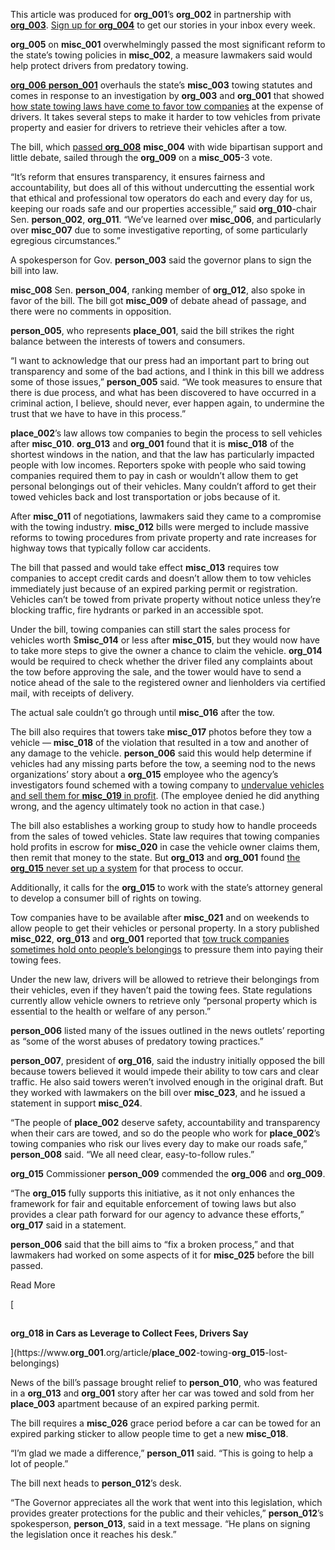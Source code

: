 This article was produced for **org_001**’s **org_002** in partnership with [**org_003**](https://ctmirror.org/). [Sign up for **org_004**](https://www.**org_001**.org/newsletters/**org_004**) to get our stories in your inbox every week.

**org_005** on **misc_001** overwhelmingly passed the most significant reform to the state’s towing policies in **misc_002**, a measure lawmakers said would help protect drivers from predatory towing.

[**org_006** **person_001**](https://www.cga.ct.gov/asp/cgabillstatus/cgabillstatus.asp?selBillType=Bill&which_year=2025&bill_num=7162) overhauls the state’s **misc_003** towing statutes and comes in response to an investigation by **org_003** and **org_001** that showed [how state towing laws have come to favor tow companies](https://www.**org_001**.org/article/**place_002**-**org_015**-tow-companies-car-sales) at the expense of drivers. It takes several steps to make it harder to tow vehicles from private property and easier for drivers to retrieve their vehicles after a tow.

The bill, which [passed **org_008**](https://ctmirror.org/2025/05/22/ct-towing-bill-passes-**org_006**/) **misc_004** with wide bipartisan support and little debate, sailed through the **org_009** on a **misc_005**-3 vote.

“It’s reform that ensures transparency, it ensures fairness and accountability, but does all of this without undercutting the essential work that ethical and professional tow operators do each and every day for us, keeping our roads safe and our properties accessible,” said **org_010**-chair Sen. **person_002**, **org_011**. “We’ve learned over **misc_006**, and particularly over **misc_007** due to some investigative reporting, of some particularly egregious circumstances.”

A spokesperson for Gov. **person_003** said the governor plans to sign the bill into law.

**misc_008** Sen. **person_004**, ranking member of **org_012**, also spoke in favor of the bill. The bill got **misc_009** of debate ahead of passage, and there were no comments in opposition.

**person_005**, who represents **place_001**, said the bill strikes the right balance between the interests of towers and consumers.

“I want to acknowledge that our press had an important part to bring out transparency and some of the bad actions, and I think in this bill we address some of those issues,” **person_005** said. “We took measures to ensure that there is due process, and what has been discovered to have occurred in a criminal action, I believe, should never, ever happen again, to undermine the trust that we have to have in this process.”

**place_002**’s law allows tow companies to begin the process to sell vehicles after **misc_010**. **org_013** and **org_001** found that it is **misc_018** of the shortest windows in the nation, and that the law has particularly impacted people with low incomes. Reporters spoke with people who said towing companies required them to pay in cash or wouldn’t allow them to get personal belongings out of their vehicles. Many couldn’t afford to get their towed vehicles back and lost transportation or jobs because of it.

After **misc_011** of negotiations, lawmakers said they came to a compromise with the towing industry. **misc_012** bills were merged to include massive reforms to towing procedures from private property and rate increases for highway tows that typically follow car accidents.

The bill that passed and would take effect **misc_013** requires tow companies to accept credit cards and doesn’t allow them to tow vehicles immediately just because of an expired parking permit or registration. Vehicles can’t be towed from private property without notice unless they’re blocking traffic, fire hydrants or parked in an accessible spot.

Under the bill, towing companies can still start the sales process for vehicles worth $**misc_014** or less after **misc_015**, but they would now have to take more steps to give the owner a chance to claim the vehicle. **org_014** would be required to check whether the driver filed any complaints about the tow before approving the sale, and the tower would have to send a notice ahead of the sale to the registered owner and lienholders via certified mail, with receipts of delivery.

The actual sale couldn’t go through until **misc_016** after the tow.

The bill also requires that towers take **misc_017** photos before they tow a vehicle — **misc_018** of the violation that resulted in a tow and another of any damage to the vehicle. **person_006** said this would help determine if vehicles had any missing parts before the tow, a seeming nod to the news organizations’ story about a **org_015** employee who the agency’s investigators found schemed with a towing company to [undervalue vehicles and sell them for **misc_019** in profit](https://www.**org_001**.org/article/**place_002**-**org_015**-employee-sells-towed-cars). (The employee denied he did anything wrong, and the agency ultimately took no action in that case.)

The bill also establishes a working group to study how to handle proceeds from the sales of towed vehicles. State law requires that towing companies hold profits in escrow for **misc_020** in case the vehicle owner claims them, then remit that money to the state. But **org_013** and **org_001** found [the **org_015** never set up a system](https://www.**org_001**.org/article/**place_002**-**org_015**-towing-law-enforcement) for that process to occur.

Additionally, it calls for the **org_015** to work with the state’s attorney general to develop a consumer bill of rights on towing.

Tow companies have to be available after **misc_021** and on weekends to allow people to get their vehicles or personal property. In a story published **misc_022**, **org_013** and **org_001** reported that [tow truck companies sometimes hold onto people’s belongings](https://www.**org_001**.org/article/**place_002**-towing-**org_015**-lost-belongings) to pressure them into paying their towing fees.

Under the new law, drivers will be allowed to retrieve their belongings from their vehicles, even if they haven’t paid the towing fees. State regulations currently allow vehicle owners to retrieve only “personal property which is essential to the health or welfare of any person.”

**person_006** listed many of the issues outlined in the news outlets’ reporting as “some of the worst abuses of predatory towing practices.”

**person_007**, president of **org_016**, said the industry initially opposed the bill because towers believed it would impede their ability to tow cars and clear traffic. He also said towers weren’t involved enough in the original draft. But they worked with lawmakers on the bill over **misc_023**, and he issued a statement in support **misc_024**.

“The people of **place_002** deserve safety, accountability and transparency when their cars are towed, and so do the people who work for **place_002**’s towing companies who risk our lives every day to make our roads safe,” **person_008** said. “We all need clear, easy-to-follow rules.”

**org_015** Commissioner **person_009** commended the **org_006** and **org_009**.

“The **org_015** fully supports this initiative, as it not only enhances the framework for fair and equitable enforcement of towing laws but also provides a clear path forward for our agency to advance these efforts,” **org_017** said in a statement.

**person_006** said that the bill aims to “fix a broken process,” and that lawmakers had worked on some aspects of it for **misc_025** before the bill passed.

Read More

[

![](data:image/svg+xml;charset=utf-8,%3Csvg%20xmlns%3D%27http%3A%2F%2Fwww.w3.org%2F2000%2Fsvg%27%20width%3D%271%27%20height%3D%271%27%20style%3D%27background%3Atransparent%27%2F%3E)

****org_018** in Cars as Leverage to Collect Fees, Drivers Say**

](https://www.**org_001**.org/article/**place_002**-towing-**org_015**-lost-belongings)

News of the bill’s passage brought relief to **person_010**, who was featured in a **org_013** and **org_001** story after her car was towed and sold from her **place_003** apartment because of an expired parking permit.

The bill requires a **misc_026** grace period before a car can be towed for an expired parking sticker to allow people time to get a new **misc_018**.

“I’m glad we made a difference,” **person_011** said. “This is going to help a lot of people.”

The bill next heads to **person_012**’s desk.

“The Governor appreciates all the work that went into this legislation, which provides greater protections for the public and their vehicles,” **person_012**’s spokesperson, **person_013**, said in a text message. “He plans on signing the legislation once it reaches his desk.”
